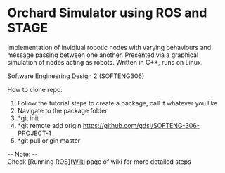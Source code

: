# Orchard Simulator using ROS and STAGE  

Implementation of invidiual robotic nodes with varying behaviours and message passing between one another. Presented via a graphical simulation of nodes acting as robots. Written in C++, runs on Linux.

Software Engineering Design 2 (SOFTENG306)
  
How to clone repo:  
1. Follow the tutorial steps to create a package, call it whatever you like  
2. Navigate to the package folder  
3. *git init  
4. *git remote add origin https://github.com/gdsl/SOFTENG-306-PROJECT-1  
5. *git pull origin master  

-- Note: --  
Check [Running ROS]([Wiki](https://github.com/xShay/SE306-ROS/wiki) page of wiki for more detailed steps
